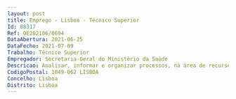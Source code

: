 ```yaml
--- 
layout: post
title: Emprego - Lisboa - Técnico Superior
Id: 88317
Ref: OE202106/0694
DataAbertura: 2021-06-25
DataFecho: 2021-07-09
Trabalho: Técnico Superior
Empregador: Secretaria-Geral do Ministério da Saúde
Descricao: Analisar, informar e organizar processos, na área de recursos humanos, no âmbito da SGMS e no apoio aos membros do Governo ou de outros serviços do MS, na esfera de competências da SGMS, mediante a aplicação da legislação em vigor, nomeadamente, Lei geral do Trabalho em Funções Públicas  Código do Trabalho  Regulamento da tramitação do procedimento concursal  Estatuto do Pessoal Dirigente  Estatuto do Gestor Público  Lei quadro dos Institutos Públicos  Lei do Orçamento de Estado  Lei de Execução do Orçamento de Estado.Neste âmbito as atividades a desenvolver são, nomeadamente Promover e executar os procedimentos administrativos relativos à constituição, modificação e extinção da relação jurídica de emprego do pessoal da SG, bem como dos gabinetes dos membros do Governo e demais estruturas existentes no seu âmbito Elaborar pareceres jurídicos relativamente a questões sobre remunerações e outros abonos, bem como sobre férias, faltas e licenças do pessoal da SG e dos gabinetes dos membros do Governo e demais estruturas existentes no seu âmbito Apoio jurídico no processo de avaliação do desempenho dos trabalhadores da SG.
CodigoPostal: 1049-062 LISBOA
Concelho: Lisboa
Distrito: Lisboa
--- 
```

